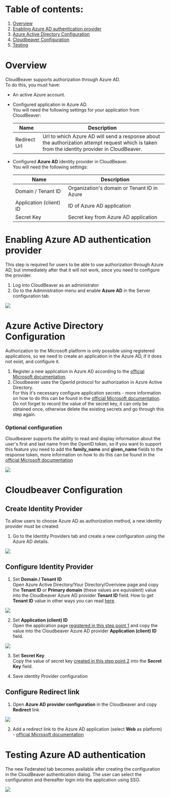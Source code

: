 # Table of contents: 
1. [Overview](https://github.com/dbeaver/cloudbeaver/wiki/Azure-AD-authentication/#overview)
2. [Enabling Azure AD authentication provider](https://github.com/dbeaver/cloudbeaver/wiki/Azure-AD-authentication/#enabling-azure-ad-authentication-provider)
3. [Azure Active Directory Configuration](https://github.com/dbeaver/cloudbeaver/wiki/Azure-AD-authentication/#azure-active-directory-configuration)
4. [Cloudbeaver Configuration](https://github.com/dbeaver/cloudbeaver/wiki/Azure-AD-authentication/#cloudbeaver-configuration)
5. [Testing](https://github.com/dbeaver/cloudbeaver/wiki/Azure-AD-authentication/#testing-azure-ad-authentication)


# Overview
CloudBeaver supports authorization through Azure AD.  
To do this, you must have:

* An active Azure account.
* Configured application in Azure AD.  
  You will need the following settings for your application from CloudBeaver:

  Name|Description
  ---|---
  Redirect Url | Url to which Azure AD will send a response about the authorization attempt request which is taken from the identity provider in CloudBeaver.

* Configured **Azure AD** identity provider in CloudBeaver.  
  You will need the following settings:

  Name|Description
  ---|---
  Domain / Tenant ID | Organization's domain or Tenant ID in Azure
  Application (client) ID | ID of Azure AD application
  Secret Key | Secret key from Azure AD application

# Enabling Azure AD authentication provider

This step is required for users to be able to use authorization through Azure AD, but immediately after that it will
not work, since you need to configure the provider.

1. Log into CloudBeaver as an administrator
2. Go to the Administration menu and enable **Azure AD** in the Server configuration tab.

![](https://github.com/dbeaver/cloudbeaver/wiki/images/administration/identify_providers/aad/aad_switcher.png)

# Azure Active Directory Configuration

Authorization to the Microsoft platform is only possible using registered applications,
so we need to create an application in the Azure AD, if it does not exist, and configure it.

1. Register a new application in Azure AD according to
   the [official Microsoft documentation](https://docs.microsoft.com/en-us/azure/active-directory/develop/quickstart-register-app#register-an-application).
2. Сloudbeaver uses the OpenId protocol for authorization in Azure Active Directory.  
   For this it's necessary configure application secrets - more information on how to do this can be found in
   the [official Microsoft documentation](https://docs.microsoft.com/en-us/azure/active-directory/develop/quickstart-register-app#add-a-client-secret).  
   Do not forget to record the value of the secret key, it can only be obtained once, otherwise delete the existing
   secrets and go through this step again.

### Optional configuration

Cloudbeaver supports the ability to read and display information about the user's first and last name from the OpenID
token, so if you want to support this feature you need to add the **family_name** and **given_name** fields to the
response token, more information on how to do this can be found in
the [official Microsoft documentation](https://docs.microsoft.com/en-us/azure/active-directory/develop/active-directory-optional-claims#configuring-optional-claims)

![](https://github.com/dbeaver/cloudbeaver/wiki/images/administration/identify_providers/aad/aad_token_configuration.png)

# Cloudbeaver Configuration

## Create Identity Provider

To allow users to choose Azure AD as authorization method, a new identity provider must be created:

1. Go to the Identity Providers tab and create a new configuration using the Azure AD details.

![](https://github.com/dbeaver/cloudbeaver/wiki/images/administration/identify_providers/aad/aad_provider.png)

## Configure Identity Provider

1. Set **Domain / Tenant ID**  
   Open Azure Active Directory/Your Directory/Overiview page and copy the **Tenant ID** or **Primary domain** (these
   values are equivalent) value into the Cloudbeaver Azure AD provider **Tenant ID** field.
   How to get **Tenant ID** value in other ways you can
   read [here](https://docs.microsoft.com/en-us/azure/active-directory/fundamentals/active-directory-how-to-find-tenant).

![](https://github.com/dbeaver/cloudbeaver/wiki/images/administration/identify_providers/aad/aad_application_page_tenant_id.png)

2. Set **Application (client) ID**  
   Open the application page [registered in this step point 1](https://github.com/dbeaver/cloudbeaver/wiki/Azure-AD-authentication#azure-active-directory-configuration) and copy the value into the Cloudbeaver Azure AD provider **Application (client) ID**
   field.

![](https://github.com/dbeaver/cloudbeaver/wiki/images/administration/identify_providers/aad/aad_application_page_app_id.png)

3. Set **Secret Key**  
   Copy the value of secret
   key [created in this step point 2](https://github.com/dbeaver/cloudbeaver/wiki/Azure-AD-authentication#azure-active-directory-configuration)
   into the **Secret Key** field.

4. Save identity Provider configuration

## Configure Redirect link
1. Open **Azure AD provider configuration** in the Cloudbeaver and copy **Redirect** link

![](https://github.com/dbeaver/cloudbeaver/wiki/images/administration/identify_providers/aad/aad_redirect_link.png)

2. Add a redirect link to the Azure AD application (select **Web** as platform) - [official Microsoft documentation](https://docs.microsoft.com/en-us/azure/active-directory/develop/quickstart-register-app#add-a-redirect-uri)

# Testing Azure AD authentication
The new Federated tab becomes available after creating the configuration in the CloudBeaver authentication dialog. The user can select the configuration and thereafter login into the application using SSO.

![](https://github.com/dbeaver/cloudbeaver/wiki/images/administration/identify_providers/aad/aad_login_dialog.png)

